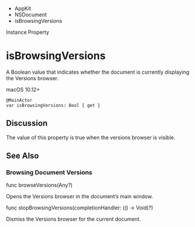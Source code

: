 

- AppKit
- NSDocument
-  isBrowsingVersions 

Instance Property

# isBrowsingVersions

A Boolean value that indicates whether the document is currently displaying the Versions browser.

macOS 10.12+

``` source
@MainActor
var isBrowsingVersions: Bool { get }
```

## Discussion

The value of this property is true when the versions browser is visible.

## See Also

### Browsing Document Versions

func browseVersions(Any?)

Opens the Versions browser in the document’s main window.

func stopBrowsingVersions(completionHandler: (() -> Void)?)

Dismiss the Versions browser for the current document.

